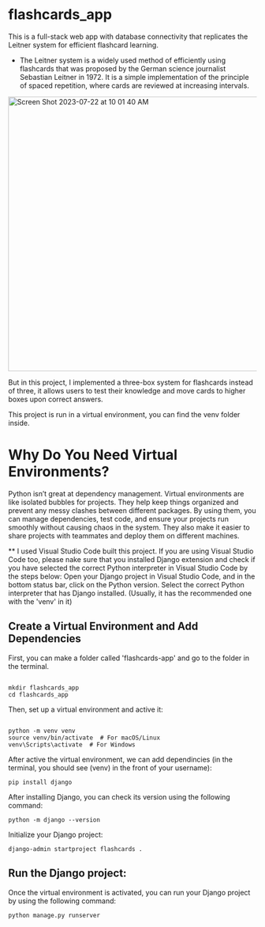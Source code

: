 # flashcards_app

This is a full-stack web app with database connectivity that replicates the Leitner system for efficient flashcard learning.

* The Leitner system is a widely used method of efficiently using flashcards that was proposed by the German science journalist Sebastian Leitner in 1972. It is a simple implementation of the principle of spaced repetition, where cards are reviewed at increasing intervals.
<img width="555" alt="Screen Shot 2023-07-22 at 10 01 40 AM" src="https://github.com/Mina314/flashcards_app/assets/64227723/1d59b382-a209-4f6c-a253-cfacca8fb3c1">

But in this project, I implemented a three-box system for flashcards instead of three, it allows users to test their knowledge and move cards to higher boxes upon correct answers.

This project is run in a virtual environment, you can find the venv folder inside. 
# Why Do You Need Virtual Environments?
Python isn’t great at dependency management. Virtual environments are like isolated bubbles for projects. They help keep things organized and prevent any messy clashes between different packages. By using them, you can manage dependencies, test code, and ensure your projects run smoothly without causing chaos in the system. They also make it easier to share projects with teammates and deploy them on different machines. 

** I used Visual Studio Code built this project. If you are using Visual Studio Code too, please nake sure that you installed Django extension and check if you have selected the correct Python interpreter in Visual Studio Code by the steps below:
Open your Django project in Visual Studio Code, and in the bottom status bar, click on the Python version. Select the correct Python interpreter that has Django installed. (Usually, it has the recommended one with the 'venv' in it)

## Create a Virtual Environment and Add Dependencies
First, you can make a folder called 'flashcards-app' and go to the folder in the terminal. 
```

mkdir flashcards_app
cd flashcards_app

```

Then, set up a virtual environment and active it:
```

python -m venv venv
source venv/bin/activate  # For macOS/Linux
venv\Scripts\activate  # For Windows

```

After active the virtual environment, we can add dependincies (in the terminal, you should see (venv) in the front of your username):
```
pip install django
```

After installing Django, you can check its version using the following command:
```
python -m django --version

```

Initialize your Django project:
```
django-admin startproject flashcards .

```

## Run the Django project: 
Once the virtual environment is activated, you can run your Django project by using the following command:
```
python manage.py runserver

```
